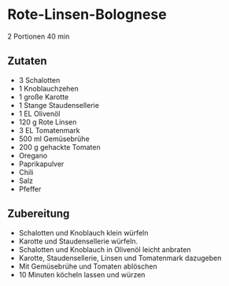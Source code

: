 # Rote-Linsen-Bolognese

2 Portionen
40 min

## Zutaten

- 3 Schalotten
- 1 Knoblauchzehen
- 1 große Karotte
- 1 Stange Staudensellerie
- 1 EL Olivenöl
- 120 g Rote Linsen
- 3 EL Tomatenmark
- 500 ml Gemüsebrühe
- 200 g gehackte Tomaten
- Oregano
- Paprikapulver
- Chili
- Salz
- Pfeffer

## Zubereitung

- Schalotten und Knoblauch klein würfeln
- Karotte und Staudensellerie würfeln.
- Schalotten und Knoblauch in Olivenöl leicht anbraten
- Karotte, Staudensellerie, Linsen und Tomatenmark dazugeben
- Mit Gemüsebrühe und Tomaten ablöschen
- 10 Minuten köcheln lassen und würzen
